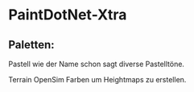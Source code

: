 # PaintDotNet-Xtra

## Paletten:
Pastell wie der Name schon sagt diverse Pastelltöne.

Terrain OpenSim Farben um Heightmaps zu erstellen.
